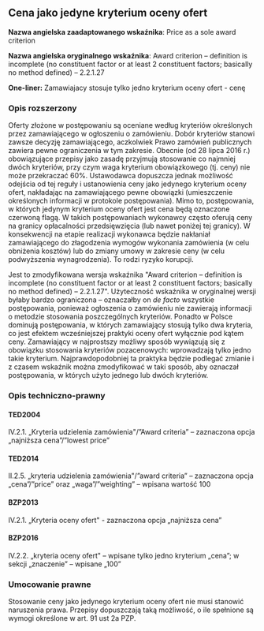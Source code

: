 ## Cena jako jedyne kryterium oceny ofert

**Nazwa angielska zaadaptowanego wskaźnika**: Price as a sole award criterion

**Nazwa angielska oryginalnego wskaźnika**: Award criterion – definition is incomplete (no constituent factor or at least 2 constituent factors; basically no method defined) – 2.2.1.27

**One-liner:** Zamawiajacy stosuje tylko jedno kryterium oceny ofert - cenę

### Opis rozszerzony 

Oferty złożone w postępowaniu są oceniane według kryteriów określonych przez zamawiającego w ogłoszeniu o zamówieniu. Dobór kryteriów stanowi zawsze decyzję zamawiającego, aczkolwiek Prawo zamówień publicznych zawiera pewne ograniczenia w tym zakresie. Obecnie (od 28 lipca 2016 r.) obowiązujące przepisy jako zasadę przyjmują stosowanie co najmniej dwóch kryteriów, przy czym waga kryterium obowiązkowego (tj. ceny) nie może przekraczać 60%. Ustawodawca dopuszcza jednak możliwość odejścia od tej reguły i ustanowienia ceny jako jedynego kryterium oceny ofert, nakładając na zamawiającego pewne obowiązki (umieszczenie określonych informacji w protokole postępowania). Mimo to, postępowania, w których jedynym kryterium oceny ofert jest cena będą oznaczone czerwoną flagą. W takich postępowaniach wykonawcy często oferują ceny na granicy opłacalności przedsięwzięcia (lub nawet poniżej tej granicy). W konsekwencji na etapie realizacji wykonawca będzie nakłaniał zamawiającego do złagodzenia wymogów wykonania zamówienia (w celu obniżenia kosztów) lub do zmiany umowy w zakresie ceny (w celu podwyższenia wynagrodzenia). To rodzi ryzyko korupcji.

Jest to zmodyfikowana wersja wskaźnika "Award criterion – definition is incomplete (no constituent factor or at least 2 constituent factors; basically no method defined) – 2.2.1.27". Użyteczność wskaźnika w oryginalnej wersji byłaby bardzo ograniczona – oznaczałby on *de facto* wszystkie postępowania, ponieważ ogłoszenia o zamówieniu nie zawierają informacji o metodzie stosowania poszczególnych kryteriów. Ponadto w Polsce dominują postępowania, w których zamawiający stosują tylko dwa kryteria, co jest efektem wcześniejszej praktyki oceny ofert wyłącznie pod kątem ceny. Zamawiający w najprostszy możliwy sposób wywiązują się z obowiązku stosowania kryteriów pozacenowych: wprowadzają tylko jedno takie kryterium. Najprawdopodobniej ta praktyka będzie podlegać zmianie i z czasem wskaźnik można zmodyfikować w taki sposób, aby oznaczał postępowania, w których użyto jednego lub dwóch kryteriów.

### Opis techniczno-prawny

#### TED2004

IV.2.1. „Kryteria udzielenia zamówienia"/”Award criteria” – zaznaczona opcja „najniższa cena”/”lowest price”

#### TED2014

II.2.5. „kryteria udzielenia zamówienia"/”award criteria” – zaznaczona opcja „cena”/”price” oraz „waga”/”weighting” – wpisana wartość 100

#### BZP2013

IV.2.1. „Kryteria oceny ofert" - zaznaczona opcja „najniższa cena”

#### BZP2016

IV.2.2. „kryteria oceny ofert" – wpisane tylko jedno kryterium „cena”; w sekcji „znaczenie” – wpisane „100”

### Umocowanie prawne

Stosowanie ceny jako jedynego kryterium oceny ofert nie musi stanowić naruszenia prawa. Przepisy dopuszczają taką możliwość, o ile spełnione są wymogi określone w art. 91 ust 2a PZP.
